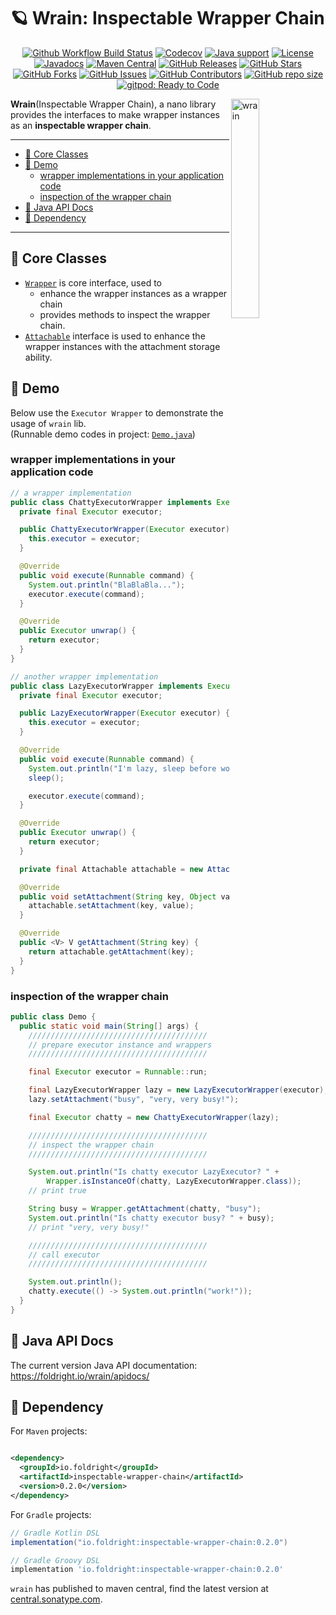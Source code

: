 # 🪐 Wrain: Inspectable Wrapper Chain

<p align="center">
<a href="https://github.com/foldright/wrain/actions/workflows/ci.yml"><img src="https://img.shields.io/github/actions/workflow/status/foldright/wrain/ci.yml?branch=main&logo=github&logoColor=white" alt="Github Workflow Build Status"></a>
<a href="https://app.codecov.io/gh/foldright/wrain/tree/main"><img src="https://img.shields.io/codecov/c/github/foldright/wrain/main?logo=codecov&logoColor=white" alt="Codecov"></a>
<a href="https://openjdk.java.net/"><img src="https://img.shields.io/badge/Java-8+-339933?logo=openjdk&logoColor=white" alt="Java support"></a>
<a href="https://www.apache.org/licenses/LICENSE-2.0.html"><img src="https://img.shields.io/github/license/foldright/wrain?color=4D7A97&logo=apache" alt="License"></a>
<a href="https://foldright.io/wrain/apidocs/"><img src="https://img.shields.io/github/release/foldright/wrain?label=javadoc&color=339933&logo=microsoft-academic&logoColor=white" alt="Javadocs"></a>
<a href="https://central.sonatype.com/artifact/io.foldright/inspectable-wrapper-chain/0.1.0/versions"><img src="https://img.shields.io/maven-central/v/io.foldright/inspectable-wrapper-chain?logo=apache-maven&logoColor=white" alt="Maven Central"></a>
<a href="https://github.com/foldright/wrain/releases"><img src="https://img.shields.io/github/release/foldright/wrain.svg" alt="GitHub Releases"></a>
<a href="https://github.com/foldright/wrain/stargazers"><img src="https://img.shields.io/github/stars/foldright/wrain" alt="GitHub Stars"></a>
<a href="https://github.com/foldright/wrain/fork"><img src="https://img.shields.io/github/forks/foldright/wrain" alt="GitHub Forks"></a>
<a href="https://github.com/foldright/wrain/issues"><img src="https://img.shields.io/github/issues/foldright/wrain" alt="GitHub Issues"></a>
<a href="https://github.com/foldright/cffu/wrain/contributors"><img src="https://img.shields.io/github/contributors/foldright/wrain" alt="GitHub Contributors"></a>
<a href="https://github.com/foldright/wrain"><img src="https://img.shields.io/github/repo-size/foldright/wrain" alt="GitHub repo size"></a>
<a href="https://gitpod.io/#https://github.com/foldright/wrain"><img src="https://img.shields.io/badge/Gitpod-ready to code-339933?label=gitpod&logo=gitpod&logoColor=white" alt="gitpod: Ready to Code"></a>
</p>

<a href="#dummy"><img src="https://user-images.githubusercontent.com/1063891/235301326-fd1c5da3-269a-4741-9851-88d57dc9034b.png" width="30%" align="right" alt="wrain" /></a>

**Wrain**(Inspectable Wrapper Chain), a nano library provides the interfaces
to make wrapper instances as an **inspectable wrapper chain**.

--------------------------------------------------------------------------------

<!-- START doctoc generated TOC please keep comment here to allow auto update -->
<!-- DON'T EDIT THIS SECTION, INSTEAD RE-RUN doctoc TO UPDATE -->

- [🥑 Core Classes](#-core-classes)
- [🌰 Demo](#-demo)
  - [wrapper implementations in your application code](#wrapper-implementations-in-your-application-code)
  - [inspection of the wrapper chain](#inspection-of-the-wrapper-chain)
- [🍼 Java API Docs](#-java-api-docs)
- [🍪 Dependency](#-dependency)

<!-- END doctoc generated TOC please keep comment here to allow auto update -->

--------------------------------------------------------------------------------

## 🥑 Core Classes

- [`Wrapper`](src/main/java/io/foldright/wrain/Wrapper.java) is core interface, used to
  - enhance the wrapper instances as a wrapper chain
  - provides methods to inspect the wrapper chain.
- [`Attachable`](src/main/java/io/foldright/wrain/Attachable.java) interface is used to
  enhance the wrapper instances with the attachment storage ability.

## 🌰 Demo

Below use the `Executor Wrapper` to demonstrate the usage of `wrain` lib.  
(Runnable demo codes in project: [`Demo.java`](src/test/java/io/foldright/demo/Demo.java))

### wrapper implementations in your application code

```java
// a wrapper implementation
public class ChattyExecutorWrapper implements Executor, Wrapper<Executor> {
  private final Executor executor;

  public ChattyExecutorWrapper(Executor executor) {
    this.executor = executor;
  }

  @Override
  public void execute(Runnable command) {
    System.out.println("BlaBlaBla...");
    executor.execute(command);
  }

  @Override
  public Executor unwrap() {
    return executor;
  }
}

// another wrapper implementation
public class LazyExecutorWrapper implements Executor, Wrapper<Executor>, Attachable {
  private final Executor executor;

  public LazyExecutorWrapper(Executor executor) {
    this.executor = executor;
  }

  @Override
  public void execute(Runnable command) {
    System.out.println("I'm lazy, sleep before work");
    sleep();

    executor.execute(command);
  }

  @Override
  public Executor unwrap() {
    return executor;
  }

  private final Attachable attachable = new AttachableDelegate();

  @Override
  public void setAttachment(String key, Object value) {
    attachable.setAttachment(key, value);
  }

  @Override
  public <V> V getAttachment(String key) {
    return attachable.getAttachment(key);
  }
}
```

### inspection of the wrapper chain

```java
public class Demo {
  public static void main(String[] args) {
    ////////////////////////////////////////
    // prepare executor instance and wrappers
    ////////////////////////////////////////

    final Executor executor = Runnable::run;

    final LazyExecutorWrapper lazy = new LazyExecutorWrapper(executor);
    lazy.setAttachment("busy", "very, very busy!");

    final Executor chatty = new ChattyExecutorWrapper(lazy);

    ////////////////////////////////////////
    // inspect the wrapper chain
    ////////////////////////////////////////

    System.out.println("Is chatty executor LazyExecutor? " +
        Wrapper.isInstanceOf(chatty, LazyExecutorWrapper.class));
    // print true

    String busy = Wrapper.getAttachment(chatty, "busy");
    System.out.println("Is chatty executor busy? " + busy);
    // print "very, very busy!"

    ////////////////////////////////////////
    // call executor
    ////////////////////////////////////////

    System.out.println();
    chatty.execute(() -> System.out.println("work!"));
  }
}
```

## 🍼 Java API Docs

The current version Java API documentation: <https://foldright.io/wrain/apidocs/>

## 🍪 Dependency

For `Maven` projects:

```xml

<dependency>
  <groupId>io.foldright</groupId>
  <artifactId>inspectable-wrapper-chain</artifactId>
  <version>0.2.0</version>
</dependency>
```

For `Gradle` projects:

```groovy
// Gradle Kotlin DSL
implementation("io.foldright:inspectable-wrapper-chain:0.2.0")

// Gradle Groovy DSL
implementation 'io.foldright:inspectable-wrapper-chain:0.2.0'
```

`wrain` has published to maven central, find the latest version at [central.sonatype.com](https://central.sonatype.com/artifact/io.foldright/inspectable-wrapper-chain/0.1.0/versions).
